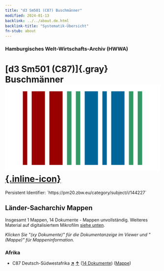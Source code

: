```yaml
---
title: "d3 Sm501 (C87) Buschmänner"
modified: 2024-01-13
backlink: ../../about.de.html
backlink-title: "Systematik-Übersicht"
fn-stub: about
---
```


### Hamburgisches Welt-Wirtschafts-Archiv (HWWA)

# [d3 Sm501 (C87)]{.gray}&#8201; Buschmänner &#160; [![Wikidata](/images/Wikidata-logo.svg "Wikidata"){.inline-icon}](http://www.wikidata.org/entity/Q104699252)

<div class="hint">Persistent Identifier: `https://pm20.zbw.eu/category/subject/i/144227`</div>







## Länder-Sacharchiv Mappen






Insgesamt 1 Mappen, 14 Dokumente - Mappen unvollständig. Weiteres Material auf digitalisiertem Mikrofilm [siehe unten](#filmsections).

_Klicken Sie "(xy Dokumente)" für die Dokumentanzeige im Viewer und "(Mappe)" für Mappeninformation._




### Afrika

- C87 Deutsch-Südwestafrika [**&nearr;**](../../../geo/i/141450/about.de.html "Deutsch-Südwestafrika (alle Mappen)") [**&uarr;**](../../../geo/about.de.html#C87 "Ländersystematik") (<a href="https://pm20.zbw.eu/iiifview/folder/sh/141450,144227" title="über: Deutsch-Südwestafrika : Buschmänner" target="_blank">14 Dokumente</a>) ([Mappe](../../../../folder/sh/1414xx/141450/1442xx/144227/about.de.html))



<a id="filmsections" />













